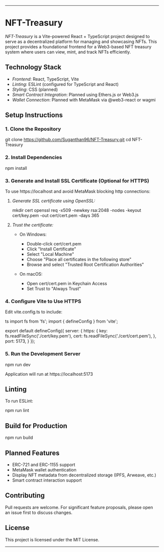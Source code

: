 
---

# NFT-Treasury

*NFT-Treasury* is a Vite-powered React + TypeScript project designed to serve as a decentralized platform for managing and showcasing NFTs. This project provides a foundational frontend for a Web3-based NFT treasury system where users can view, mint, and track NFTs efficiently.

## Technology Stack

* *Frontend*: React, TypeScript, Vite
* *Linting*: ESLint (configured for TypeScript and React)
* *Styling*: CSS (planned)
* *Smart Contract Integration*: Planned using Ethers.js or Web3.js
* *Wallet Connection*: Planned with MetaMask via @web3-react or wagmi

## Setup Instructions

### 1. Clone the Repository

git clone https://github.com/Suganthan96/NFT-Treasury.git
cd NFT-Treasury


### 2. Install Dependencies

npm install


### 3. Generate and Install SSL Certificate (Optional for HTTPS)

To use https://localhost and avoid MetaMask blocking http connections:

1. *Generate SSL certificate using OpenSSL:*
   
   mkdir cert
   openssl req -x509 -newkey rsa:2048 -nodes -keyout cert/key.pem -out cert/cert.pem -days 365
   

3. *Trust the certificate:*

   * On Windows:

     * Double-click cert/cert.pem
     * Click "Install Certificate"
     * Select "Local Machine"
     * Choose "Place all certificates in the following store"
     * Browse and select "Trusted Root Certification Authorities"

   * On macOS:

     * Open cert/cert.pem in Keychain Access
     * Set Trust to "Always Trust"

### 4. Configure Vite to Use HTTPS

Edit vite.config.ts to include:

ts
import fs from 'fs';
import { defineConfig } from 'vite';

export default defineConfig({
  server: {
    https: {
      key: fs.readFileSync('./cert/key.pem'),
      cert: fs.readFileSync('./cert/cert.pem'),
    },
    port: 5173,
  }
});


### 5. Run the Development Server


npm run dev


Application will run at https://localhost:5173

## Linting

To run ESLint:


npm run lint


## Build for Production


npm run build


## Planned Features

* ERC-721 and ERC-1155 support
* MetaMask wallet authentication
* Display NFT metadata from decentralized storage (IPFS, Arweave, etc.)
* Smart contract interaction support

## Contributing

Pull requests are welcome. For significant feature proposals, please open an issue first to discuss changes.

## License

This project is licensed under the MIT License.


---

